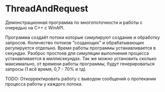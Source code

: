 # ThreadAndRequest
  
 Демонстрационная программа по многопоточности и работы с очередью на C++ с WinAPI.
 
 Программа создаёт потоки которые симулируют создание и обработку запросов. Количество потоков "создающих" и обрабатывающих регулируется отдельно.
 Время работы программы устанавливается в секундах. Разброс простоев для симуляции выполнения процесса устанавливается в миллисекундах.
 Так же можно установить сколько максимально, от времени работы программы, будут генерироваться запросы (1 всё время, 0,7 - 70% и тд).
 
 TODO:
 Откорректировать работу с выводом сообщений о протекании процесса работы у каждого потока.
